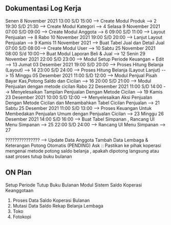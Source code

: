 ## Dokumentasi Log Kerja ##
Senen 8 November 2021
13:00 S/D 15:00 --> Create Modul Produk --> 2
19:30 S/D 21:30 --> Create Modul Kategori --> 4
Selasa 9 November 2021
07:00 S/D 09:00 --> Create Modul Anggota --> 6
09:00 S/D 11:00 --> Layout Penjualan --> 8
Rabo 10 November 2021
19:00 S/D 20:00 --> Lanjut Layout Penjualan --> 9
Kamis 11 November 2021
--> Buat Tabel Jual dan Detail Jual
07:00 S/D 08:00--> Create Modul User --> 10
Sabtu 25 November 2021
08:00 S/d 10:00--> Buat Modul Laporan Beli & Jual --> 12
Senin 29 November 2021
22:00 S/D 23:00 --> Modul Setup Periode Keuangan + Edit --> 13
Jumat 03 Desember 2021
19:00 S/D 20:00 --> Proses Hitung Belanja (Layout) --> 14
23:00 S/D 24:00 --> Proses Hitung Belanja (Layout Lanjut) --> 15
Minggu 05 Desember 2021
11:00 S/D 12:00 --> Modul Penjual Pisah Bayar Kas,Potong Saldo dan Cicilan --> 16
20:00 S/D 21:00 --> Modul Penjualan dengan metode cicilan
Rabo 22 Desember 2021
11:00 S/D 14:00 --> Menyelesaikan Tampilan Penjualan Dengan Metode Cicilan --> 19
Kamis 23 Desember 2021
10:00 S/D 12:00 --> Menyelesaikan Aksi Penjualan Dengan Metode Cicilan dan Menambahkan Tabel Cicilan Penjualan --> 21
Sabtu 25 Desember 2021
11:00 S/D 13:00 --> Proses Keuangan Untuk Membedakan Penjualan Umum dengan Penjualan Cicilan --> 23
Minggu 26 Desember 2021
14:00 S/D 16:00 --> Buat Tabel Simpanan , Rancang UI Menu Simpanan --> 25
22:00 S/D 24:00 --> Rancang UI Menu Simpanan --> 27

??????????????? --> Update Data Anggota Tambah Data Lembaga & Keterangan Potong Otomatis (PENDING)
Ask :: Pastikan ke pihak koperasi mengenai metode potong saldo belanja , apakah dipotong langsung atau saat proses tutup buku bulanan

## ON Plan ##
Setup Periode Tutup Buku Bulanan
Modul Sistem Saldo Koperasi Keanggotaan
1) Proses Data Saldo Koperasi Bulanan
2) Mutasi Data Saldo
Rekap Belanja Lembaga
1) Toko
2) Fotokopi


